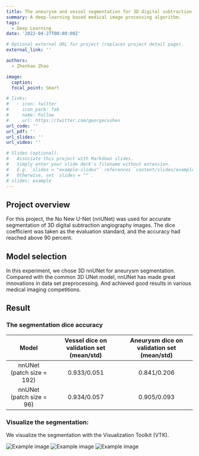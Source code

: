 ```yaml
---
title: The aneurysm and vessel segmentation for 3D digital subtraction angiography images
summary: A deep-learning based medical image processing algorithm.
tags:
  - Deep Learning
date: '2022-04-27T00:00:00Z'

# Optional external URL for project (replaces project detail page).
external_link: ''

authors:
  - Zhenhao Zhao

image:
  caption: 
  focal_point: Smart

# links:
#   - icon: twitter
#     icon_pack: fab
#     name: Follow
#     url: https://twitter.com/georgecushen
url_code: ''
url_pdf: ''
url_slides: ''
url_video: ''

# Slides (optional).
#   Associate this project with Markdown slides.
#   Simply enter your slide deck's filename without extension.
#   E.g. `slides = "example-slides"` references `content/slides/example-slides.md`.
#   Otherwise, set `slides = ""`.
# slides: example
---
```


## Project overview
For this project, the No New U-Net (nnUNet) was used for accurate segmentation of 3D digital subtraction angiography images. The dice coefficient was taken as the evaluation standard, and the accuracy had reached above 90 percent. 

## Model selection
In this experiment, we chose 3D nnUNet for aneurysm segmentation. Compared with the common 3D UNet model, nnUNet has made great innovations in data set preprocessing. And achieved good results in various medical imaging competitions.

## Result
### The segmentation dice accuracy

<div class="table">

|           Model           | Vessel dice on validation set (mean/std) | Aneurysm dice on validation set (mean/std) |
|:-------------------------:|:----------------------------------------:|:------------------------------------------:|
| nnUNet (patch size = 192) |               0.933/0.051                |                0.841/0.206                 |
| nnUNet (patch size = 96)  |               0.934/0.057                |                0.905/0.093                 |

</div>

### Visualize the segmentation:
We visualize the segmentation with the Visualization Toolkit (VTK).

![Example image](uploads/Aneurysm_segmentation/seg_sample.png)
![Example image](/uploads/UAS_project/onboard_GPU.JPG)
![Example image](/uploads/UAS_project/1.JPG)

